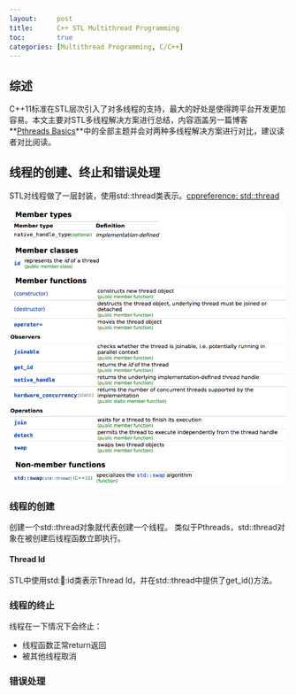 ```yaml
---
layout:     post
title:      C++ STL Multithread Programming
toc:        true
categories: [Multithread Programming, C/C++]
---
```

## 综述
C++11标准在STL层次引入了对多线程的支持，最大的好处是使得跨平台开发更加容易。本文主要对STL多线程解决方案进行总结，内容涵盖另一篇博客**[Pthreads Basics](http://127.0.0.1:4000/multithread%20programming/c/c++/2020/04/06/Pthreads_Basics.html)**中的全部主题并会对两种多线程解决方案进行对比，建议读者对比阅读。

## 线程的创建、终止和错误处理
STL对线程做了一层封装，使用std::thread类表示。[cppreference: std::thread](https://en.cppreference.com/w/cpp/thread/thread)

![std::thread](/assets/images/posts/post_2020-04-12-STL_Multithread_Programming_Basics_std_thread.png)

### 线程的创建
创建一个std::thread对象就代表创建一个线程。 类似于Pthreads，std::thread对象在被创建后线程函数立即执行。

#### Thread Id
STL中使用std::thread::id类表示Thread Id，并在std::thread中提供了get_id()方法。

### 线程的终止
线程在一下情况下会终止：
* 线程函数正常return返回
* 被其他线程取消

### 错误处理
